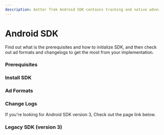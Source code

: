 ```yaml
---
description: Aotter Trek Android SDK contains tracking and native advertising service.
---
```


# Android SDK

Find out what is the prerequisites and how to initialize SDK, and then check out ad formats and changelogs to get the most from your implementation.

### Prerequisites

<link-component title="prerequisites" link="../sdk-integration/prerequisites"/>


### Install SDK

<link-component title="installation" link="../sdk-integration/installation"/>

### Ad Formats


<link-component title="ad-formats" link="../ad-formats"/>

### Change Logs


<link-component title="Change logs" link="../changelog"/>



If you're looking for Android SDK version 3, Check out the page link below.

### Legacy SDK (version 3)

<link-component title="Legacy Android SDK" link="../legacy-android-sdk/"/>



